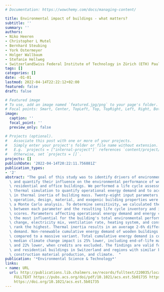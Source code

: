```yaml
---
# Documentation: https://wowchemy.com/docs/managing-content/

title: Environmental impact of buildings - what matters?
subtitle: ''
summary: ''
authors:
- Niko Heeren
- Christopher L Mutel
- Bernhard Steubing
- York Ostermeyer
- Holger Wallbaum
- Stefanie Hellweg
- SwitzerlandSwiss Federal Institute of Technology in Zürich (ETH) Paul Scherrer Institut  Switzerland
tags: []
categories: []
date: -01-01
lastmod: 2022-04-14T22:22:12+02:00
featured: false
draft: false

# Featured image
# To use, add an image named `featured.jpg/png` to your page's folder.
# Focal points: Smart, Center, TopLeft, Top, TopRight, Left, Right, BottomLeft, Bottom, BottomRight.
image:
  caption: ''
  focal_point: ''
  preview_only: false

# Projects (optional).
#   Associate this post with one or more of your projects.
#   Simply enter your project's folder or file name without extension.
#   E.g. `projects = ["internal-project"]` references `content/project/deep-learning/index.md`.
#   Otherwise, set `projects = []`.
projects: []
publishDate: '2022-04-14T20:22:11.756881Z'
publication_types:
- '2'
abstract: "The goal of this study was to identify drivers of environmental impact\
  \ and quantify their influence on the environmental performance of wooden and massive\
  \ residential and office buildings. We performed a life cycle assessment and used\
  \ thermal simulation to quantify operational energy demand and to account for differences\
  \ in thermal inertia of building mass. Twenty-eight input parameters, affecting\
  \ operation, design, material, and exogenic building properties were sampled in\
  \ a Monte Carlo analysis. To determine sensitivity, we calculated the correlation\
  \ between each parameter and the resulting life cycle inventory and impact assessment\
  \ scores. Parameters affecting operational energy demand and energy conversion are\
  \ the most influential for the building's total environmental performance. For climate\
  \ change, electricity mix, ventilation rate, heating system, and construction material\
  \ rank the highest. Thermal inertia results in an average 2-6% difference in heat\
  \ demand. Non-renewable cumulative energy demand of wooden buildings is 18% lower,\
  \ compared to a massive variant. Total cumulative energy demand is comparable. The\
  \ median climate change impact is 25% lower, including end-of-life material credits\
  \ and 22% lower, when credits are excluded. The findings are valid for small offices\
  \ and residential buildings in Switzerland and regions with similar building culture,\
  \ construction material production, and climate.  "
publication: '*Environmental Science & Technology*'
links:
- name: URL
  url: http://publications.lib.chalmers.se/records/fulltext/220035/local_220035.pdf
    FULLTEXT https://pubs.acs.org/doi/pdf/10.1021/acs.est.5b01735 https://research.chalmers.se/publication/220035
    https://doi.org/10.1021/acs.est.5b01735
---
```

